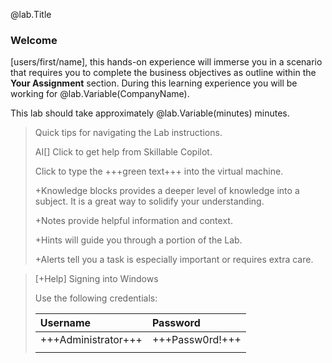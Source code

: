 @lab.Title

### Welcome

<!--Replace User Name with @lab-->

[users/first/name], this hands-on experience will immerse you in a scenario that requires you to complete the business objectives as outline within the **Your Assignment** section.  During this learning experience you will be working for @lab.Variable(CompanyName).

This lab should take approximately @lab.Variable(minutes) minutes.


> Quick tips for navigating the Lab instructions.
> 
> AI[] Click to get help from Skillable Copilot.
> 
> Click to type the +++green text+++ into the virtual machine.
> 
> +Knowledge blocks provides a deeper level of knowledge into a subject. It is a great way to solidify your understanding.
> 
> +Notes provide helpful information and context.
> 
> +Hints will guide you through a portion of the Lab.
> 
> +Alerts tell you a task is especially important or requires extra care.


>[+Help] Signing into Windows
>
>Use the following credentials:
>
> | Username | Password |
> | :------- | :------- |
> | +++Administrator+++ | +++Passw0rd!+++ |
> | | |
